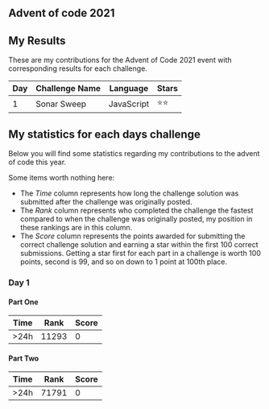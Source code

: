 ## Advent of code 2021

## My Results

These are my contributions for the Advent of Code 2021 event with corresponding
results for each challenge.

| Day | Challenge Name | Language   | Stars |
| --- | -------------- | ---------- | ----- |
| 1   | Sonar Sweep    | JavaScript | ⭐⭐  |

## My statistics for each days challenge

Below you will find some statistics regarding my contributions to the advent of
code this year.

Some items worth nothing here:

- The _Time_ column represents how long the challenge solution was submitted
  after the challenge was originally posted.
- The _Rank_ column represents who completed the challenge the fastest compared
  to when the challenge was originally posted, my position in these rankings are
  in this column.
- The _Score_ column represents the points awarded for submitting the correct
  challenge solution and earning a star within the first 100 correct
  submissions. Getting a star first for each part in a challenge is worth 100
  points, second is 99, and so on down to 1 point at 100th place.

### Day 1

#### Part One

| Time | Rank  | Score |
| ---- | ----- | ----- |
| >24h | 11293 | 0     |

#### Part Two

| Time | Rank  | Score |
| ---- | ----- | ----- |
| >24h | 71791 | 0     |
